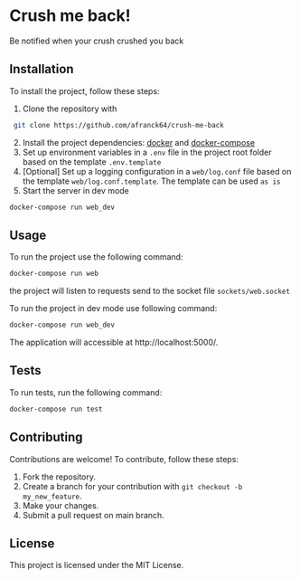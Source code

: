 # Crush me back!

Be notified when your crush crushed you back

## Installation

To install the project, follow these steps:

1. Clone the repository with
```bash
 git clone https://github.com/afranck64/crush-me-back
```
2. Install the project dependencies: [docker](https://docs.docker.com/get-docker/) and [docker-compose](https://docs.docker.com/compose/install/)
3. Set up environment variables in a `.env` file in the project root folder based on the template `.env.template`
4. [Optional] Set up a logging configuration in a `web/log.conf` file based on the template `web/log.conf.template`. The template can be used `as is`
5. Start the server in dev mode
```bash
docker-compose run web_dev
```

## Usage

To run the project use the following command:

```bash
docker-compose run web
```
the project will listen to requests send to the socket file `sockets/web.socket`

To run the project in dev mode use following command:
```bash
docker-compose run web_dev
```
The application will accessible at http://localhost:5000/.

## Tests

To run tests, run the following command:
```bash
docker-compose run test
```

## Contributing

Contributions are welcome! To contribute, follow these steps:

1. Fork the repository.
2. Create a branch for your contribution with `git checkout -b my_new_feature`.
3. Make your changes.
4. Submit a pull request on main branch.

## License

This project is licensed under the MIT License.

